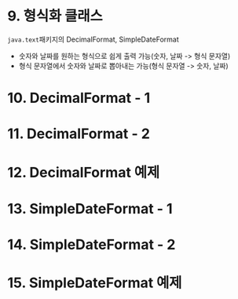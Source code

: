 # 9. 형식화 클래스
`java.text`패키지의 DecimalFormat, SimpleDateFormat
- 숫자와 날짜를 원하는 형식으로 쉽게 출력 가능(숫자, 날짜 -> 형식 문자열)
- 형식 문자열에서 숫자와 날짜로 뽑아내는 가능(형식 문자열 -> 숫자, 날짜)

# 10. DecimalFormat - 1

# 11. DecimalFormat - 2

# 12. DecimalFormat 예제

# 13. SimpleDateFormat - 1

# 14. SimpleDateFormat - 2

# 15. SimpleDateFormat 예제

